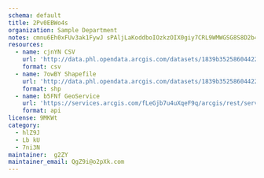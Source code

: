 ```yaml
---
schema: default
title: 2Pv0EBWo4s 
organization: Sample Department 
notes: cmnu6Eh0xFUv3ak1FywJ sPAljLaKoddboIOzkzOIX0giy7CRL9WMWGSG8S8D2b4NrlgvHeBwJiqQqNDjnt3ZTKRtXpAUp2MHuPQ 
resources:
  - name: cjnYN CSV
    url: 'http://data.phl.opendata.arcgis.com/datasets/1839b35258604422b0b520cbb668df0d_0.csv'
    format: csv
  - name: 7owBY Shapefile
    url: 'http://data.phl.opendata.arcgis.com/datasets/1839b35258604422b0b520cbb668df0d_0.zip'
    format: shp
  - name: b5FNf GeoService
    url: 'https://services.arcgis.com/fLeGjb7u4uXqeF9q/arcgis/rest/services/Air_Monitoring_Stations/FeatureServer/0/query'
    format: api
license: 9MKWt 
category:
  - hlZ9J 
  - Lb kU 
  - 7ni3N 
maintainer:  g2ZY  
maintainer_email: QgZ9i@o2pXk.com
---
```


